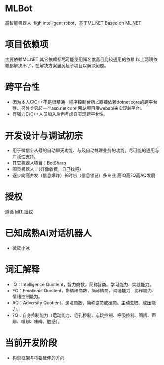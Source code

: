 # MLBot
高智能机器人 High intelligent robot，基于ML.NET Based on ML.NET

# 项目依赖项
主要依赖ML.NET 其它依赖都尽可能使用知名度高且比较通用的依赖 以上两项依赖都解决不了，在解决方案里另起子项目以解决问题。

# 跨平台性
* 因为本人C/C++不是很精通，程序控制台所以直接依赖dotnet core的跨平台性。另外会另起一个asp.net core 网站项目用webapi来实现跨平台。
* 有强力C/C++人员加入后再考虑自实现跨平台性。

# 开发设计与调试初宗
* 用于微信公从号的自动聊天功能、与及自动处理业务的功能。尽可能的通用与广泛性支持。
* 其它机器人项目：[BotSharp](https://github.com/SciSharp/BotSharp)
* 图灵机器人：（好像收费，自己找吧）
* 逐步向高并发（信息爆炸）长时唠（信息锁链）多专业 高IQ高EQ高AQ发展

# 授权
遵循  [MIT 授权](https://github.com/jiaguoxinzhi/MLBot/blob/master/LICENSE)

# 已知成熟Ai对话机器人
* 微软小冰

# 词汇解释
* IQ：Intelligence Quotient，智力商数，简称智商。学习能力、实践能力。
* EQ：Emotional Quotient，指情绪商数，简称情商。沟通能力、协作能力、情绪控制能力。
* AQ：Adversity Quotient，逆境商数，简称逆商或挫商。主动进取、成压能力。
* ?Q：自身控制能力（运动能力、毛孔控制、心跳控制、呼吸控制、图辨、声辨、嗅辨、味辨、触感）。

# 当前开发阶段
* 构思框架与将要延伸的方向